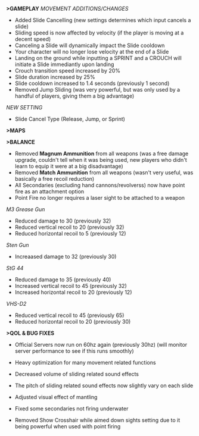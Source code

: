 **>GAMEPLAY**
*MOVEMENT ADDITIONS/CHANGES*
- Added Slide Cancelling (new settings determines which input cancels a slide)
- Sliding speed is now affected by velocity (if the player is moving at a decent speed)
- Canceling a Slide will dynamically impact the Slide cooldown
- Your character will no longer lose velocity at the end of a Slide
- Landing on the ground while inputting a SPRINT and a CROUCH will initiate a Slide immediantly upon landing
- Crouch transition speed increased by 20%
- Slide duration increased by 25%
- Slide cooldown increased to 1.4 seconds (previously 1 second)
- Removed Jump Sliding (was very powerful, but was only used by a handful of players, giving them a big advantage)

*NEW SETTING*
- Slide Cancel Type (Release, Jump, or Sprint)

**>MAPS**

**>BALANCE**
- Removed **Magnum Ammunition** from all weapons (was a free damage upgrade, couldn't tell when it was being used, new players who didn't learn to equip it were at a big disadvantage)
- Removed **Match Ammunition** from all weapons (wasn't very useful, was basically a free recoil reduction)
- All Secondaries (excluding hand cannons/revolverss) now have point fire as an attachment option
- Point Fire no longer requires a laser sight to be attached to a weapon

*M3 Grease Gun*
- Reduced damage to 30 (previously 32)
- Reduced vertical recoil to 20 (previously 32)
- Reduced horizontal recoil to 5 (previously 12)

*Sten Gun*
- Increaased damage to 32 (previously 30)

*StG 44*
- Reduced damage to 35 (previously 40)
- Increased vertical recoil to 45 (previously 32)
- Increased horizontal recoil to 20 (previously 12)

*VHS-D2*
- Reduced vertical recoil to 45 (previously 65)
- Reduced horizontal recoil to 20 (previously 30)

**>QOL & BUG FIXES**
- Official Servers now run on 60hz again (previously 30hz) (will monitor server performance to see if this runs smoothly)

- Heavy optimization for many movement related functions

- Decreased volume of sliding related sound effects

- The pitch of sliding related sound effects now slightly vary on each slide

- Adjusted visual effect of mantling

- Fixed some secondaries not firing underwater

- Removed Show Crosshair while aimed down sights setting due to it being powerful when used with point firing
